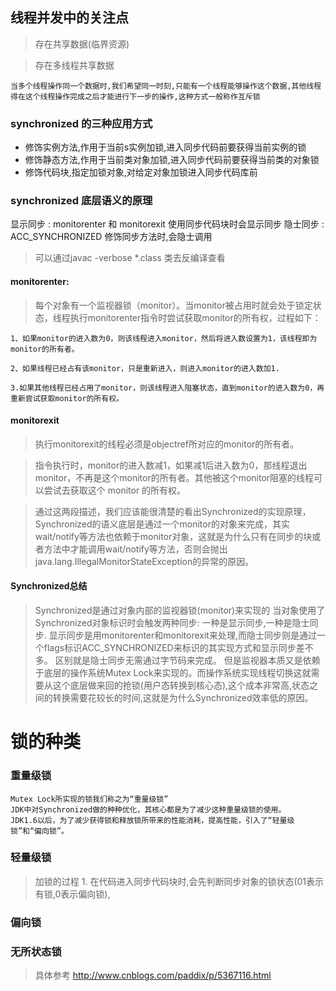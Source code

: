 ## 线程并发中的关注点

> 存在共享数据(临界资源)

> 存在多线程共享数据

```
当多个线程操作同一个数据时,我们希望同一时刻,只能有一个线程能够操作这个数据,其他线程得在这个线程操作完成之后才能进行下一步的操作,这种方式一般称作互斥锁
```

### synchronized 的三种应用方式

- 修饰实例方法,作用于当前s实例加锁,进入同步代码前要获得当前实例的锁
- 修饰静态方法,作用于当前类对象加锁,进入同步代码前要获得当前类的对象锁
- 修饰代码块,指定加锁对象,对给定对象加锁进入同步代码库前

### synchronized 底层语义的原理

显示同步 : monitorenter 和 monitorexit 使用同步代码块时会显示同步
隐士同步 : ACC_SYNCHRONIZED 修饰同步方法时,会隐士调用

> 可以通过javac -verbose *.class 类去反编译查看

#### monitorenter:

> 每个对象有一个监视器锁（monitor）。当monitor被占用时就会处于锁定状态，线程执行monitorenter指令时尝试获取monitor的所有权，过程如下：

```
1、如果monitor的进入数为0，则该线程进入monitor，然后将进入数设置为1，该线程即为monitor的所有者。

2、如果线程已经占有该monitor，只是重新进入，则进入monitor的进入数加1.

3.如果其他线程已经占用了monitor，则该线程进入阻塞状态，直到monitor的进入数为0，再重新尝试获取monitor的所有权。
```

#### monitorexit

> 执行monitorexit的线程必须是objectref所对应的monitor的所有者。

> 指令执行时，monitor的进入数减1，如果减1后进入数为0，那线程退出monitor，不再是这个monitor的所有者。其他被这个monitor阻塞的线程可以尝试去获取这个 monitor 的所有权。

> 通过这两段描述，我们应该能很清楚的看出Synchronized的实现原理，Synchronized的语义底层是通过一个monitor的对象来完成，其实wait/notify等方法也依赖于monitor对象，这就是为什么只有在同步的块或者方法中才能调用wait/notify等方法，否则会抛出java.lang.IllegalMonitorStateException的异常的原因。

#### Synchronized总结

> Synchronized是通过对象内部的监视器锁(monitor)来实现的
> 当对象使用了Synchronized对象标识时会触发两种同步:
> 一种是显示同步,一种是隐士同步.
> 显示同步是用monitorenter和monitorexit来处理,而隐士同步则是通过一个flags标识ACC_SYNCHRONIZED来标识的其实现方式和显示同步差不多。
> 区别就是隐士同步无需通过字节码来完成。
> 但是监视器本质又是依赖于底层的操作系统Mutex Lock来实现的。而操作系统实现线程切换这就需要从这个底层做来回的抢锁(用户态转换到核心态),这个成本非常高,状态之间的转换需要花较长的时间,这就是为什么Synchronized效率低的原因。

# 锁的种类

### 重量级锁

```
Mutex Lock所实现的锁我们称之为“重量级锁”  
JDK中对Synchronized做的种种优化，其核心都是为了减少这种重量级锁的使用。  
JDK1.6以后，为了减少获得锁和释放锁所带来的性能消耗，提高性能，引入了“轻量级锁”和“偏向锁”。
```

### 轻量级锁

> 加锁的过程 1. 在代码进入同步代码块时,会先判断同步对象的锁状态(01表示有锁,0表示偏向锁),

### 偏向锁

### 无所状态锁

> 具体参考 <http://www.cnblogs.com/paddix/p/5367116.html>